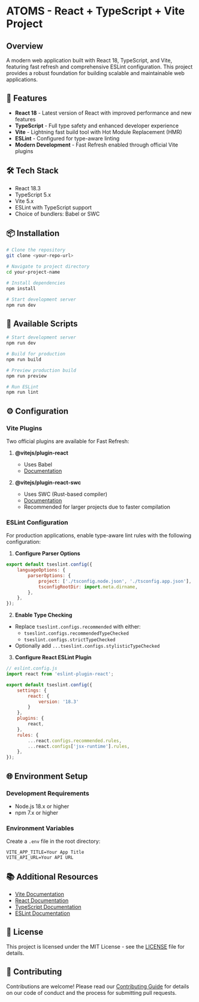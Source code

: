 # ATOMS - React + TypeScript + Vite Project

## Overview
A modern web application built with React 18, TypeScript, and Vite, featuring fast refresh and comprehensive ESLint configuration. This project provides a robust foundation for building scalable and maintainable web applications.

## 🚀 Features
- **React 18** - Latest version of React with improved performance and new features
- **TypeScript** - Full type safety and enhanced developer experience
- **Vite** - Lightning fast build tool with Hot Module Replacement (HMR)
- **ESLint** - Configured for type-aware linting
- **Modern Development** - Fast Refresh enabled through official Vite plugins

## 🛠️ Tech Stack
- React 18.3
- TypeScript 5.x
- Vite 5.x
- ESLint with TypeScript support
- Choice of bundlers: Babel or SWC

## 📦 Installation

```bash
# Clone the repository
git clone <your-repo-url>

# Navigate to project directory
cd your-project-name

# Install dependencies
npm install

# Start development server
npm run dev
```

## 🔧 Available Scripts

```bash
# Start development server
npm run dev

# Build for production
npm run build

# Preview production build
npm run preview

# Run ESLint
npm run lint
```

## ⚙️ Configuration

### Vite Plugins
Two official plugins are available for Fast Refresh:

1. **@vitejs/plugin-react**
   - Uses Babel
   - [Documentation](https://github.com/vitejs/vite-plugin-react/blob/main/packages/plugin-react/README.md)

2. **@vitejs/plugin-react-swc**
   - Uses SWC (Rust-based compiler)
   - [Documentation](https://github.com/vitejs/vite-plugin-react-swc)
   - Recommended for larger projects due to faster compilation

### ESLint Configuration

For production applications, enable type-aware lint rules with the following configuration:

1. **Configure Parser Options**
```js
export default tseslint.config({
    languageOptions: {
        parserOptions: {
            project: ['./tsconfig.node.json', './tsconfig.app.json'],
            tsconfigRootDir: import.meta.dirname,
        },
    },
});
```

2. **Enable Type Checking**
- Replace `tseslint.configs.recommended` with either:
  - `tseslint.configs.recommendedTypeChecked`
  - `tseslint.configs.strictTypeChecked`
- Optionally add `...tseslint.configs.stylisticTypeChecked`

3. **Configure React ESLint Plugin**
```js
// eslint.config.js
import react from 'eslint-plugin-react';

export default tseslint.config({
    settings: { 
        react: { 
            version: '18.3' 
        } 
    },
    plugins: {
        react,
    },
    rules: {
        ...react.configs.recommended.rules,
        ...react.configs['jsx-runtime'].rules,
    },
});
```

## 🌐 Environment Setup

### Development Requirements
- Node.js 18.x or higher
- npm 7.x or higher

### Environment Variables
Create a `.env` file in the root directory:
```env
VITE_APP_TITLE=Your App Title
VITE_API_URL=Your API URL
```

## 📚 Additional Resources
- [Vite Documentation](https://vitejs.dev/)
- [React Documentation](https://react.dev/)
- [TypeScript Documentation](https://www.typescriptlang.org/)
- [ESLint Documentation](https://eslint.org/)

## 📝 License
This project is licensed under the MIT License - see the [LICENSE](LICENSE) file for details.

## 🤝 Contributing
Contributions are welcome! Please read our [Contributing Guide](CONTRIBUTING.md) for details on our code of conduct and the process for submitting pull requests.